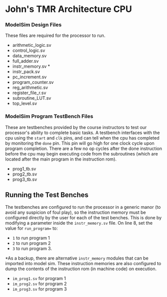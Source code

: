 # John's TMR Architecture CPU

### ModelSim Design Files

These files are required for the processor to run.

- arithmetic_logic.sv
- control_logic.sv
- data_memory.sv
- full_adder.sv
- instr_memory.sv *
- instr_pack.sv
- pc_increment.sv
- program_counter.sv
- reg_arithmetic.sv
- register_file_r.sv
- subroutine_LUT.sv
- top_level.sv

### ModelSim Program TestBench Files

These are testbenches provided by the course instructors to test our processor's ability to complete basic tasks.
A testbench interfaces with the cpu using the `start` and `clk` pins, and can tell when the cpu has completed by
monitoring the `done` pin. This pin will go high for one clock cycle upon program completion. There are a few
no op cycles after the done instruction before the cpu may begin executing code from the subroutines (which are
located after the main program in the instruction rom).

- prog1_tb.sv
- prog2_tb.sv
- prog3_tb.sv

## Running the Test Benches

The testbenches are configured to run the processor in a generic manor (to avoid any suspicion of foul play), so the instruction memory must be configured directly by the user for each of the test benches. This is done by modifying a parameter inside the `instr_memory.sv` file. On line 8, set the value for `run_program=` to:

- `1` to run program 1
- `2` to run program 2
- `3` to run program 3.

*As a backup, there are alternative `instr_memory` modules that can be imported into model sim. These instruction memories are also configured to dump the contents of the instruction rom (in machine code) on execution.

- `im_prog1.sv` for program 1
- `im_prog2.sv` for program 2
- `im_prog3.sv` for program 3